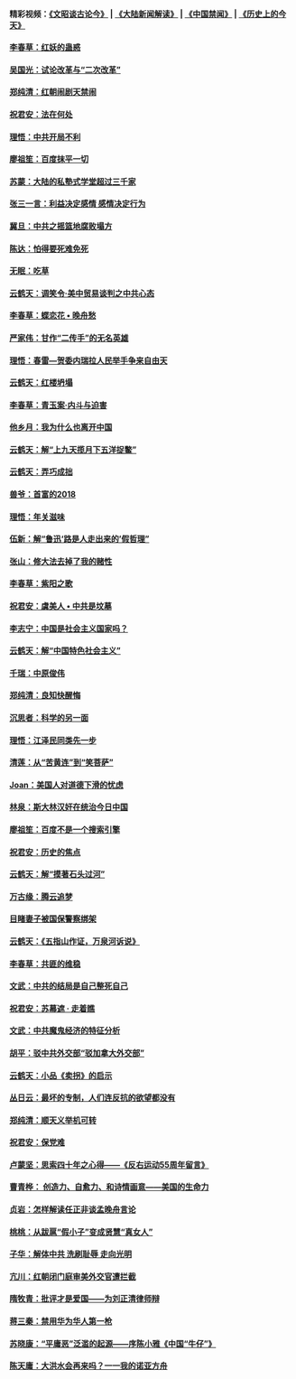 #### 精彩视频：[《文昭谈古论今》](https://github.com/gfw-breaker/wenzhao) | [《大陆新闻解读》](https://github.com/gfw-breaker/ntdtv-comedy) | [《中国禁闻》](https://github.com/gfw-breaker/ntdtv-news) | [《历史上的今天》](https://github.com/gfw-breaker/today-in-history) 

#### [李春草：红妖的蛊惑](../pages/nsc993/n11017095.md?t=02020630) 

#### [吴国光：试论改革与“二次改革”](../pages/nsc993/n11017055.md?t=02020630) 

#### [郑纯清：红朝闹剧天禁闹](../pages/nsc993/n11017030.md?t=02020630) 

#### [祝君安：法在何处](../pages/nsc993/n11017021.md?t=02020630) 

#### [理悟：中共开局不利](../pages/nsc993/n11016938.md?t=02020630) 

#### [廖祖笙：百度抹平一切](../pages/nsc993/n11014925.md?t=02020630) 

#### [苏蒙：大陆的私塾式学堂超过三千家](../pages/nsc993/n11014334.md?t=02020630) 

#### [张三一言：利益决定感情 感情决定行为](../pages/nsc993/n11012463.md?t=02020630) 

#### [冀旦：中共之摇篮地腐败塌方](../pages/nsc993/n11009533.md?t=02020630) 

#### [陈达：怕得要死难免死](../pages/nsc993/n11009520.md?t=02020630) 

#### [无眠：吃草](../pages/nsc993/n11007940.md?t=02020630) 

#### [云鹤天：调笑令‧美中贸易谈判之中共心态](../pages/nsc993/n11007670.md?t=02020630) 

#### [李春草：蝶恋花  •  晚舟愁](../pages/nsc993/n11006605.md?t=02020630) 

#### [严家伟：甘作“二传手”的无名英雄](../pages/nsc993/n11005340.md?t=02020630) 

#### [理悟：春雷—贺委内瑞拉人民举手争来自由天](../pages/nsc993/n11005334.md?t=02020630) 

#### [云鹤天：红楼坍塌](../pages/nsc993/n11005318.md?t=02020630) 

#### [李春草：青玉案·内斗与迫害](../pages/nsc993/n11005306.md?t=02020630) 

#### [他乡月：我为什么也离开中国](../pages/nsc993/n11003553.md?t=02020630) 

#### [云鹤天：解“上九天揽月下五洋捉鳖”](../pages/nsc993/n11000750.md?t=02020630) 

#### [云鹤天：弄巧成拙](../pages/nsc993/n11000722.md?t=02020630) 

#### [兽爷：首富的2018](../pages/nsc993/n11000693.md?t=02020630) 

#### [理悟：年关滋味](../pages/nsc993/n10998847.md?t=02020630) 

#### [伍新：解“鲁迅‘路是人走出来的’假哲理”](../pages/nsc993/n10998777.md?t=02020630) 

#### [张山：修大法去掉了我的赌性](../pages/nsc993/n10997702.md?t=02020630) 

#### [李春草：紫阳之歌](../pages/nsc993/n10997679.md?t=02020630) 

#### [祝君安：虞美人 • 中共是坟墓](../pages/nsc993/n10996090.md?t=02020630) 

#### [李志宁：中国是社会主义国家吗？](../pages/nsc993/n10996097.md?t=02020630) 

#### [云鹤天：解“中国特色社会主义”](../pages/nsc993/n10996043.md?t=02020630) 

#### [千瑞：中原俊伟](../pages/nsc993/n10995401.md?t=02020630) 

#### [郑纯清：良知快醒悔](../pages/nsc993/n10995385.md?t=02020630) 

#### [沉思者：科学的另一面](../pages/nsc993/n10996074.md?t=02020630) 

#### [理悟：江泽民同类先一步](../pages/nsc993/n10995378.md?t=02020630) 

#### [清莲：从“苦黄连”到“笑菩萨”](../pages/nsc993/n10995466.md?t=02020630) 

#### [Joan：美国人对道德下滑的忧虑](../pages/nsc993/n10995424.md?t=02020630) 

#### [林泉：斯大林汉奸在统治今日中国](../pages/nsc993/n10995210.md?t=02020630) 

#### [廖祖笙：百度不是一个搜索引擎](../pages/nsc993/n10994961.md?t=02020630) 

#### [祝君安：历史的焦点](../pages/nsc993/n10994925.md?t=02020630) 

#### [云鹤天：解“摸著石头过河”](../pages/nsc993/n10993325.md?t=02020630) 

#### [万古缘：腾云追梦](../pages/nsc993/n10993120.md?t=02020630) 

#### [目睹妻子被国保警察绑架](../pages/nsc993/n10991525.md?t=02020630) 

#### [云鹤天：《五指山作证，万泉河诉说》](../pages/nsc993/n10991603.md?t=02020630) 

#### [李春草：共匪的维稳](../pages/nsc993/n10991348.md?t=02020630) 

#### [文武：中共的结局是自己整死自己](../pages/nsc993/n10989899.md?t=02020630) 

#### [祝君安：苏幕遮 · 走着瞧](../pages/nsc993/n10988901.md?t=02020630) 

#### [文武：中共魔鬼经济的特征分析](../pages/nsc993/n10987387.md?t=02020630) 

#### [胡平：驳中共外交部“驳加拿大外交部”](../pages/nsc993/n10987378.md?t=02020630) 

#### [云鹤天：小品《卖拐》的启示](../pages/nsc993/n10984392.md?t=02020630) 

#### [丛日云：最坏的专制，人们连反抗的欲望都没有](../pages/nsc993/n10984377.md?t=02020630) 

#### [郑纯清：顺天义举机可转](../pages/nsc993/n10984369.md?t=02020630) 

#### [祝君安：保党难](../pages/nsc993/n10984362.md?t=02020630) 

#### [卢蒙坚：思索四十年之心得——《反右运动55周年留言》](../pages/nsc993/n10984355.md?t=02020630) 

#### [曹青桦： 创造力、自愈力、和诗情画意——美国的生命力](../pages/nsc993/n10984216.md?t=02020630) 

#### [贞岩：怎样解读任正非谈孟晚舟言论](../pages/nsc993/n10984650.md?t=02020630) 

#### [桃桃：从跋扈“假小子”变成贤慧“真女人”](../pages/nsc993/n10984416.md?t=02020630) 

#### [子华：解体中共 洗刷耻辱 走向光明](../pages/nsc993/n10984019.md?t=02020630) 

#### [亢川：红朝闭门庭审美外交官遭拦截](../pages/nsc993/n10984050.md?t=02020630) 

#### [隋牧青：批评才是爱国——为刘正清律师辩](../pages/nsc993/n10983057.md?t=02020630) 

#### [蒋三秦：禁用华为华人第一枪](../pages/nsc993/n10982973.md?t=02020630) 

#### [苏晓康：“平庸恶”泛滥的起源——序陈小雅《中国“牛仔”》](../pages/nsc993/n10982008.md?t=02020630) 

#### [陈天庸：大洪水会再来吗？一一我的诺亚方舟](../pages/nsc993/n10981086.md?t=02020630) 


